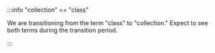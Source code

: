 :::info "collection" == "class"

We are transitioning from the term "class" to "collection." Expect to see both terms during the transition period.

:::